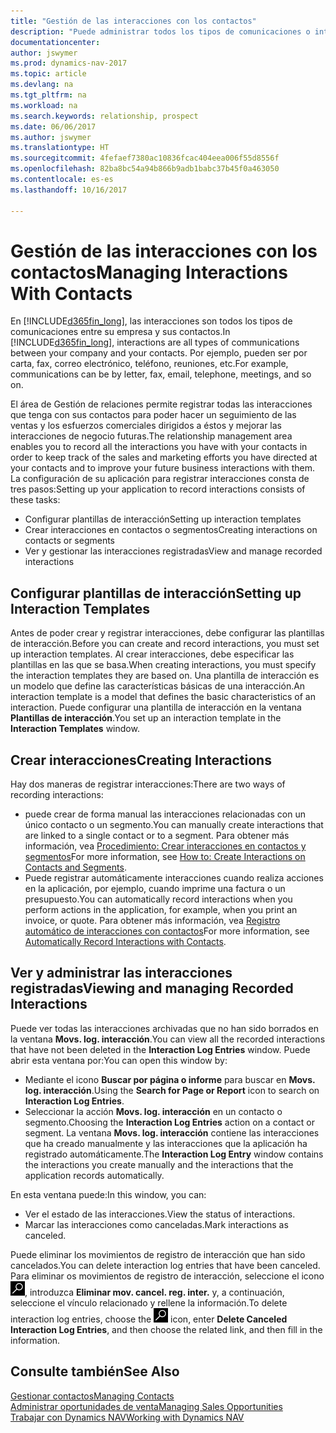 ```yaml
---
title: "Gestión de las interacciones con los contactos"
description: "Puede administrar todos los tipos de comunicaciones o interacciones entre su empresa y sus contactos; por ejemplo, cartas, llamadas de teléfono, reuniones, etc."
documentationcenter: 
author: jswymer
ms.prod: dynamics-nav-2017
ms.topic: article
ms.devlang: na
ms.tgt_pltfrm: na
ms.workload: na
ms.search.keywords: relationship, prospect
ms.date: 06/06/2017
ms.author: jswymer
ms.translationtype: HT
ms.sourcegitcommit: 4fefaef7380ac10836fcac404eea006f55d8556f
ms.openlocfilehash: 82ba8bc54a94b866b9adb1babc37b45f0a463050
ms.contentlocale: es-es
ms.lasthandoff: 10/16/2017

---
```

# <a name="managing-interactions-with-contacts"></a><span data-ttu-id="8b7a0-103">Gestión de las interacciones con los contactos</span><span class="sxs-lookup"><span data-stu-id="8b7a0-103">Managing Interactions With Contacts</span></span>
<span data-ttu-id="8b7a0-104">En [!INCLUDE[d365fin_long](includes/d365fin_long_md.md)], las interacciones son todos los tipos de comunicaciones entre su empresa y sus contactos.</span><span class="sxs-lookup"><span data-stu-id="8b7a0-104">In [!INCLUDE[d365fin_long](includes/d365fin_long_md.md)], interactions are all types of communications between your company and your contacts.</span></span> <span data-ttu-id="8b7a0-105">Por ejemplo, pueden ser por carta, fax, correo electrónico, teléfono, reuniones, etc.</span><span class="sxs-lookup"><span data-stu-id="8b7a0-105">For example, communications can be by letter, fax, email, telephone, meetings, and so on.</span></span>

<span data-ttu-id="8b7a0-106">El área de Gestión de relaciones permite registrar todas las interacciones que tenga con sus contactos para poder hacer un seguimiento de las ventas y los esfuerzos comerciales dirigidos a éstos y mejorar las interacciones de negocio futuras.</span><span class="sxs-lookup"><span data-stu-id="8b7a0-106">The relationship management area enables you to record all the interactions you have with your contacts in order to keep track of the sales and marketing efforts you have directed at your contacts and to improve your future business interactions with them.</span></span> <span data-ttu-id="8b7a0-107">La configuración de su aplicación para registrar interacciones consta de tres pasos:</span><span class="sxs-lookup"><span data-stu-id="8b7a0-107">Setting up your application to record interactions consists of these tasks:</span></span>

* <span data-ttu-id="8b7a0-108">Configurar plantillas de interacción</span><span class="sxs-lookup"><span data-stu-id="8b7a0-108">Setting up interaction templates</span></span>  
* <span data-ttu-id="8b7a0-109">Crear interacciones en contactos o segmentos</span><span class="sxs-lookup"><span data-stu-id="8b7a0-109">Creating interactions on contacts or segments</span></span>  
* <span data-ttu-id="8b7a0-110">Ver y gestionar las interacciones registradas</span><span class="sxs-lookup"><span data-stu-id="8b7a0-110">View and manage recorded interactions</span></span>  

##  <a name="setting-up-interaction-templates"></a><span data-ttu-id="8b7a0-111">Configurar plantillas de interacción</span><span class="sxs-lookup"><span data-stu-id="8b7a0-111">Setting up Interaction Templates</span></span>
<span data-ttu-id="8b7a0-112">Antes de poder crear y registrar interacciones, debe configurar las plantillas de interacción.</span><span class="sxs-lookup"><span data-stu-id="8b7a0-112">Before you can create and record interactions, you must set up interaction templates.</span></span> <span data-ttu-id="8b7a0-113">Al crear interacciones, debe especificar las plantillas en las que se basa.</span><span class="sxs-lookup"><span data-stu-id="8b7a0-113">When creating interactions, you must specify the interaction templates they are based on.</span></span> <span data-ttu-id="8b7a0-114">Una plantilla de interacción es un modelo que define las características básicas de una interacción.</span><span class="sxs-lookup"><span data-stu-id="8b7a0-114">An interaction template is a model that defines the basic characteristics of an interaction.</span></span>
<span data-ttu-id="8b7a0-115">Puede configurar una plantilla de interacción en la ventana **Plantillas de interacción**.</span><span class="sxs-lookup"><span data-stu-id="8b7a0-115">You set up an interaction template in the **Interaction Templates** window.</span></span>  

## <a name="creating-interactions"></a><span data-ttu-id="8b7a0-116">Crear interacciones</span><span class="sxs-lookup"><span data-stu-id="8b7a0-116">Creating Interactions</span></span>
<span data-ttu-id="8b7a0-117">Hay dos maneras de registrar interacciones:</span><span class="sxs-lookup"><span data-stu-id="8b7a0-117">There are two ways of recording interactions:</span></span>

* <span data-ttu-id="8b7a0-118">puede crear de forma manual las interacciones relacionadas con un único contacto o un segmento.</span><span class="sxs-lookup"><span data-stu-id="8b7a0-118">You can manually create interactions that are linked to a single contact or to a segment.</span></span> <span data-ttu-id="8b7a0-119">Para obtener más información, vea [Procedimiento: Crear interacciones en contactos y segmentos](marketing-how-create-interactions.md)</span><span class="sxs-lookup"><span data-stu-id="8b7a0-119">For more information, see [How to: Create Interactions on Contacts and Segments](marketing-how-create-interactions.md).</span></span>  
* <span data-ttu-id="8b7a0-120">Puede registrar automáticamente interacciones cuando realiza acciones en la aplicación, por ejemplo, cuando imprime una factura o un presupuesto.</span><span class="sxs-lookup"><span data-stu-id="8b7a0-120">You can automatically record interactions when you perform actions in the application, for example, when you print an invoice, or quote.</span></span> <span data-ttu-id="8b7a0-121">Para obtener más información, vea [Registro automático de interacciones con contactos](marketing-auto-record-interactions.md)</span><span class="sxs-lookup"><span data-stu-id="8b7a0-121">For more information, see [Automatically Record Interactions with Contacts](marketing-auto-record-interactions.md).</span></span>

## <a name="viewing-and-managing-recorded-interactions"></a><span data-ttu-id="8b7a0-122">Ver y administrar las interacciones registradas</span><span class="sxs-lookup"><span data-stu-id="8b7a0-122">Viewing and managing Recorded Interactions</span></span>
<span data-ttu-id="8b7a0-123">Puede ver todas las interacciones archivadas que no han sido borrados en la ventana **Movs. log. interacción**.</span><span class="sxs-lookup"><span data-stu-id="8b7a0-123">You can view all the recorded interactions that have not been deleted in the **Interaction Log Entries** window.</span></span> <span data-ttu-id="8b7a0-124">Puede abrir esta ventana por:</span><span class="sxs-lookup"><span data-stu-id="8b7a0-124">You can open this window by:</span></span>

* <span data-ttu-id="8b7a0-125">Mediante el icono **Buscar por página o informe** para buscar en **Movs. log. interacción**.</span><span class="sxs-lookup"><span data-stu-id="8b7a0-125">Using the **Search for Page or Report** icon to search on **Interaction Log Entries**.</span></span>
* <span data-ttu-id="8b7a0-126">Seleccionar la acción **Movs. log. interacción** en un contacto o segmento.</span><span class="sxs-lookup"><span data-stu-id="8b7a0-126">Choosing the **Interaction Log Entries** action on a contact or segment.</span></span>
  <span data-ttu-id="8b7a0-127">La ventana **Movs. log. interacción** contiene las interacciones que ha creado manualmente y las interacciones que la aplicación ha registrado automáticamente.</span><span class="sxs-lookup"><span data-stu-id="8b7a0-127">The **Interaction Log Entry** window contains the interactions you create manually and the interactions that the application records automatically.</span></span>

<span data-ttu-id="8b7a0-128">En esta ventana puede:</span><span class="sxs-lookup"><span data-stu-id="8b7a0-128">In this window, you can:</span></span>

* <span data-ttu-id="8b7a0-129">Ver el estado de las interacciones.</span><span class="sxs-lookup"><span data-stu-id="8b7a0-129">View the status of interactions.</span></span>
* <span data-ttu-id="8b7a0-130">Marcar las interacciones como canceladas.</span><span class="sxs-lookup"><span data-stu-id="8b7a0-130">Mark interactions as canceled.</span></span>

<span data-ttu-id="8b7a0-131">Puede eliminar los movimientos de registro de interacción que han sido cancelados.</span><span class="sxs-lookup"><span data-stu-id="8b7a0-131">You can delete interaction log entries that have been canceled.</span></span> <span data-ttu-id="8b7a0-132">Para eliminar os movimientos de registro de interacción, seleccione el icono ![Buscar por página o informe](media/ui-search/search_small.png "icono Buscar por página o informe"), introduzca **Eliminar mov. cancel. reg. inter.** y, a continuación, seleccione el vínculo relacionado y rellene la información.</span><span class="sxs-lookup"><span data-stu-id="8b7a0-132">To delete interaction log entries, choose the ![Search for Page or Report](media/ui-search/search_small.png "Search for Page or Report icon") icon, enter **Delete Canceled Interaction Log Entries**, and then choose the related link, and then fill in the information.</span></span>

## <a name="see-also"></a><span data-ttu-id="8b7a0-133">Consulte también</span><span class="sxs-lookup"><span data-stu-id="8b7a0-133">See Also</span></span>
[<span data-ttu-id="8b7a0-134">Gestionar contactos</span><span class="sxs-lookup"><span data-stu-id="8b7a0-134">Managing Contacts</span></span>](marketing-contacts.md)  
[<span data-ttu-id="8b7a0-135">Administrar oportunidades de venta</span><span class="sxs-lookup"><span data-stu-id="8b7a0-135">Managing Sales Opportunities</span></span>](marketing-manage-sales-opportunities.md)  
[<span data-ttu-id="8b7a0-136">Trabajar con Dynamics NAV</span><span class="sxs-lookup"><span data-stu-id="8b7a0-136">Working with Dynamics NAV</span></span>](ui-work-product.md)  

